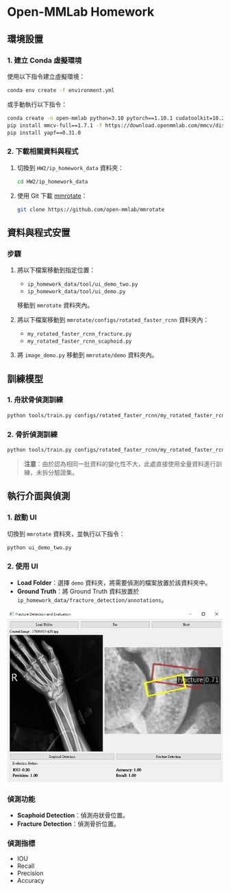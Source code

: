 # Open-MMLab Homework

## 環境設置

### 1. 建立 Conda 虛擬環境

使用以下指令建立虛擬環境：

```bash
conda env create -f environment.yml
```

或手動執行以下指令：

```bash
conda create -n open-mmlab python=3.10 pytorch==1.10.1 cudatoolkit=10.2 torchvision -c pytorch -y
pip install mmcv-full==1.7.1 -f https://download.openmmlab.com/mmcv/dist/cu102/torch1.10/index.html
pip install yapf==0.31.0
```

### 2. 下載相關資料與程式

1. 切換到 `HW2/ip_homework_data` 資料夾：
   ```bash
   cd HW2/ip_homework_data
   ```

2. 使用 Git 下載 [mmrotate](https://github.com/open-mmlab/mmrotate)：
   ```bash
   git clone https://github.com/open-mmlab/mmrotate
   ```

## 資料與程式安置

### 步驟

1. 將以下檔案移動到指定位置：

   - `ip_homework_data/tool/ui_demo_two.py`
   - `ip_homework_data/tool/ui_demo.py`

   移動到 `mmrotate` 資料夾內。

2. 將以下檔案移動到 `mmrotate/configs/rotated_faster_rcnn` 資料夾內：

   - `my_rotated_faster_rcnn_fracture.py`
   - `my_rotated_faster_rcnn_scaphoid.py`

3. 將 `image_demo.py` 移動到 `mmrotate/demo` 資料夾內。

## 訓練模型

### 1. 舟狀骨偵測訓練

```bash
python tools/train.py configs/rotated_faster_rcnn/my_rotated_faster_rcnn_scaphoid.py
```

### 2. 骨折偵測訓練

```bash
python tools/train.py configs/rotated_faster_rcnn/my_rotated_faster_rcnn_fracture.py
```

> **注意**：由於認為相同一批資料的變化性不大，此處直接使用全量資料進行訓練，未拆分驗證集。

## 執行介面與偵測

### 1. 啟動 UI

切換到 `mmrotate` 資料夾，並執行以下指令：

```bash
python ui_demo_two.py
```

### 2. 使用 UI

- **Load Folder**：選擇 `demo` 資料夾，將需要偵測的檔案放置於該資料夾中。
- **Ground Truth**：將 Ground Truth 資料放置於 `ip_homework_data/fracture_detection/annotations`。

![Demo UI](demo.png)




### 偵測功能

- **Scaphoid Detection**：偵測舟狀骨位置。
- **Fracture Detection**：偵測骨折位置。

### 偵測指標

- IOU
- Recall
- Precision
- Accuracy



